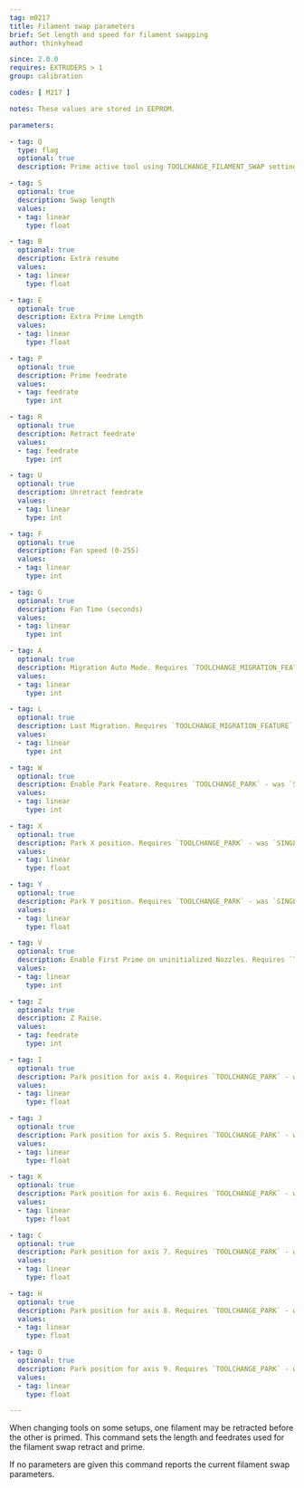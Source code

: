 ```yaml
---
tag: m0217
title: Filament swap parameters
brief: Set length and speed for filament swapping
author: thinkyhead

since: 2.0.0
requires: EXTRUDERS > 1
group: calibration

codes: [ M217 ]

notes: These values are stored in EEPROM.

parameters:

- tag: Q
  type: flag
  optional: true
  description: Prime active tool using TOOLCHANGE_FILAMENT_SWAP settings

- tag: S
  optional: true
  description: Swap length
  values:
  - tag: linear
    type: float

- tag: B
  optional: true
  description: Extra resume
  values:
  - tag: linear
    type: float

- tag: E
  optional: true
  description: Extra Prime Length
  values:
  - tag: linear
    type: float

- tag: P
  optional: true
  description: Prime feedrate
  values:
  - tag: feedrate
    type: int

- tag: R
  optional: true
  description: Retract feedrate
  values:
  - tag: feedrate
    type: int

- tag: U
  optional: true
  description: Unretract feedrate
  values:
  - tag: linear
    type: int

- tag: F
  optional: true
  description: Fan speed (0-255)
  values:
  - tag: linear
    type: int

- tag: G
  optional: true
  description: Fan Time (seconds)
  values:
  - tag: linear
    type: int

- tag: A
  optional: true
  description: Migration Auto Mode. Requires `TOOLCHANGE_MIGRATION_FEATURE`.
  values:
  - tag: linear
    type: int

- tag: L
  optional: true
  description: Last Migration. Requires `TOOLCHANGE_MIGRATION_FEATURE`.
  values:
  - tag: linear
    type: int

- tag: W
  optional: true
  description: Enable Park Feature. Requires `TOOLCHANGE_PARK` - was `SINGLENOZZLE_SWAP_PARK`.
  values:
  - tag: linear
    type: int

- tag: X
  optional: true
  description: Park X position. Requires `TOOLCHANGE_PARK` - was `SINGLENOZZLE_SWAP_PARK`.
  values:
  - tag: linear
    type: float

- tag: Y
  optional: true
  description: Park Y position. Requires `TOOLCHANGE_PARK` - was `SINGLENOZZLE_SWAP_PARK`.
  values:
  - tag: linear
    type: float

- tag: V
  optional: true
  description: Enable First Prime on uninitialized Nozzles. Requires `TOOLCHANGE_FS_PRIME_FIRST_USED`.
  values:
  - tag: linear
    type: int

- tag: Z
  optional: true
  description: Z Raise.
  values:
  - tag: feedrate
    type: int

- tag: I
  optional: true
  description: Park position for axis 4. Requires `TOOLCHANGE_PARK` - was `SINGLENOZZLE_SWAP_PARK`.
  values:
  - tag: linear
    type: float

- tag: J
  optional: true
  description: Park position for axis 5. Requires `TOOLCHANGE_PARK` - was `SINGLENOZZLE_SWAP_PARK`.
  values:
  - tag: linear
    type: float

- tag: K
  optional: true
  description: Park position for axis 6. Requires `TOOLCHANGE_PARK` - was `SINGLENOZZLE_SWAP_PARK`.
  values:
  - tag: linear
    type: float

- tag: C
  optional: true
  description: Park position for axis 7. Requires `TOOLCHANGE_PARK` - was `SINGLENOZZLE_SWAP_PARK`.
  values:
  - tag: linear
    type: float

- tag: H
  optional: true
  description: Park position for axis 8. Requires `TOOLCHANGE_PARK` - was `SINGLENOZZLE_SWAP_PARK`.
  values:
  - tag: linear
    type: float

- tag: O
  optional: true
  description: Park position for axis 9. Requires `TOOLCHANGE_PARK` - was `SINGLENOZZLE_SWAP_PARK`.
  values:
  - tag: linear
    type: float

---
```


When changing tools on some setups, one filament may be retracted before the other is primed. This command sets the length and feedrates used for the filament swap retract and prime.

If no parameters are given this command reports the current filament swap parameters.
